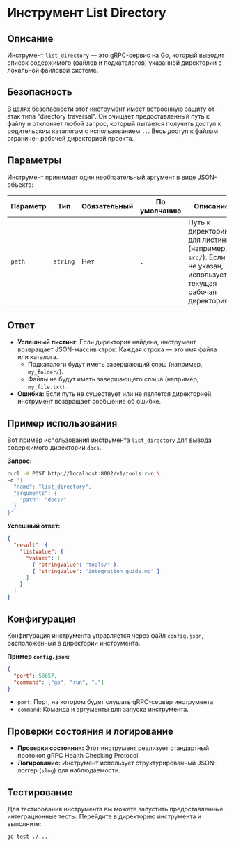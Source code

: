 # Инструмент List Directory

## Описание

Инструмент `list_directory` — это gRPC-сервис на Go, который выводит список содержимого (файлов и подкаталогов) указанной директории в локальной файловой системе.

## Безопасность

В целях безопасности этот инструмент имеет встроенную защиту от атак типа "directory traversal". Он очищает предоставленный путь к файлу и отклоняет любой запрос, который пытается получить доступ к родительским каталогам с использованием `..`. Весь доступ к файлам ограничен рабочей директорией проекта.

## Параметры

Инструмент принимает один необязательный аргумент в виде JSON-объекта:

| Параметр | Тип      | Обязательный | По умолчанию | Описание                                                                                             |
|-----------|----------|--------------|--------------|------------------------------------------------------------------------------------------------------|
| `path`    | `string` | Нет          | `.`          | Путь к директории для листинга (например, `src/`). Если не указан, используется текущая рабочая директория. |

## Ответ

*   **Успешный листинг:** Если директория найдена, инструмент возвращает JSON-массив строк. Каждая строка — это имя файла или каталога.
    *   Подкаталоги будут иметь завершающий слэш (например, `my_folder/`).
    *   Файлы не будут иметь завершающего слэша (например, `my_file.txt`).
*   **Ошибка:** Если путь не существует или не является директорией, инструмент возвращает сообщение об ошибке.

## Пример использования

Вот пример использования инструмента `list_directory` для вывода содержимого директории `docs`.

**Запрос:**

```bash
curl -X POST http://localhost:8002/v1/tools:run \
-d '{
  "name": "list_directory",
  "arguments": {
    "path": "docs/"
  }
}'
```

**Успешный ответ:**

```json
{
  "result": {
    "listValue": {
      "values": [
        { "stringValue": "tools/" },
        { "stringValue": "integration_guide.md" }
      ]
    }
  }
}
```

## Конфигурация

Конфигурация инструмента управляется через файл `config.json`, расположенный в директории инструмента.

**Пример `config.json`:**
```json
{
  "port": 50057,
  "command": ["go", "run", "."]
}
```

*   `port`: Порт, на котором будет слушать gRPC-сервер инструмента.
*   `command`: Команда и аргументы для запуска инструмента.

## Проверки состояния и логирование

*   **Проверки состояния:** Этот инструмент реализует стандартный протокол gRPC Health Checking Protocol.
*   **Логирование:** Инструмент использует структурированный JSON-логгер (`slog`) для наблюдаемости.

## Тестирование

Для тестирования инструмента вы можете запустить предоставленные интеграционные тесты. Перейдите в директорию инструмента и выполните:
```bash
go test ./...
```
